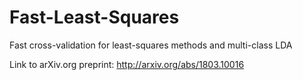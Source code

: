 # Fast-Least-Squares
Fast cross-validation for least-squares methods and multi-class LDA

Link to arXiv.org preprint:  http://arxiv.org/abs/1803.10016
